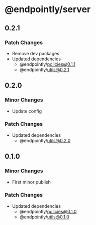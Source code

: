 # @endpointly/server

## 0.2.1

### Patch Changes

- Remove dev packages
- Updated dependencies
  - @endpointly/policies@0.1.1
  - @endpointly/utils@0.2.1

## 0.2.0

### Minor Changes

- Update config

### Patch Changes

- Updated dependencies
  - @endpointly/utils@0.2.0

## 0.1.0

### Minor Changes

- First minor publish

### Patch Changes

- Updated dependencies
  - @endpointly/policies@0.1.0
  - @endpointly/utils@0.1.0
